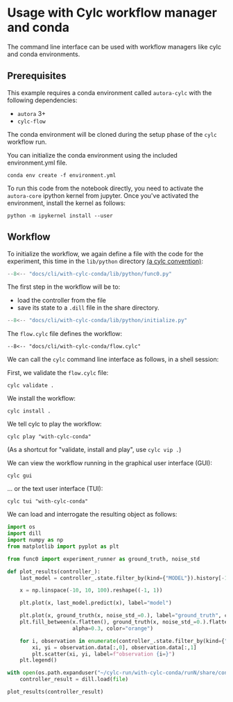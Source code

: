 # Usage with Cylc workflow manager and conda

The command line interface can be used with workflow managers like cylc and conda environments.

## Prerequisites

This example requires a conda environment called `autora-cylc` with the following dependencies:
- `autora` 3+
- `cylc-flow`

The conda environment will be cloned during the setup phase of the `cylc` workflow run.

You can initialize the conda environment using the included environment.yml file.
```shell
conda env create -f environment.yml
```

To run this code from the notebook directly, you need to activate the `autora-core` ipython kernel from jupyter.
Once you've activated the environment, install the kernel as follows:
```shell
python -m ipykernel install --user
```

## Workflow

To initialize the workflow, we again define a file with the code for the experiment, this time in the
`lib/python` directory [(a cylc convention)](https://cylc.github.io/cylc-doc/stable/html/user-guide/writing-workflows/configuration.html#workflow-configuration-directories):

```python title="lib/python/func0.py"
--8<-- "docs/cli/with-cylc-conda/lib/python/func0.py"
```

The first step in the workflow will be to:
- load the controller from the file
- save its state to a `.dill` file in the share directory.

```python title="lib/python/initialize.py"
--8<-- "docs/cli/with-cylc-conda/lib/python/initialize.py"
```

The `flow.cylc` file defines the workflow:
```  title="flow.cylc"
--8<-- "docs/cli/with-cylc-conda/flow.cylc"
```

We can call the `cylc` command line interface as follows, in a shell session:

First, we validate the `flow.cylc` file:
```shell
cylc validate .
```

We install the workflow:
```shell
cylc install .
```

We tell cylc to play the workflow:
```shell
cylc play "with-cylc-conda"
```

(As a shortcut for "validate, install and play", use `cylc vip .`)

We can view the workflow running in the graphical user interface (GUI):
```shell
cylc gui
```

... or the text user interface (TUI):
```shell
cylc tui "with-cylc-conda"
```

We can load and interrogate the resulting object as follows:

```python
import os
import dill
import numpy as np
from matplotlib import pyplot as plt

from func0 import experiment_runner as ground_truth, noise_std

def plot_results(controller_):
    last_model = controller_.state.filter_by(kind={"MODEL"}).history[-1].data

    x = np.linspace(-10, 10, 100).reshape((-1, 1))

    plt.plot(x, last_model.predict(x), label="model")

    plt.plot(x, ground_truth(x, noise_std_=0.), label="ground_truth", c="orange")
    plt.fill_between(x.flatten(), ground_truth(x, noise_std_=0.).flatten() + noise_std, ground_truth(x, noise_std_=0.).flatten() - noise_std,
                     alpha=0.3, color="orange")

    for i, observation in enumerate(controller_.state.filter_by(kind={"OBSERVATION"}).history):
        xi, yi = observation.data[:,0], observation.data[:,1]
        plt.scatter(xi, yi, label=f"observation {i=}")
    plt.legend()

with open(os.path.expanduser("~/cylc-run/with-cylc-conda/runN/share/controller.dill"),"rb") as file:
    controller_result = dill.load(file)

plot_results(controller_result)
```
